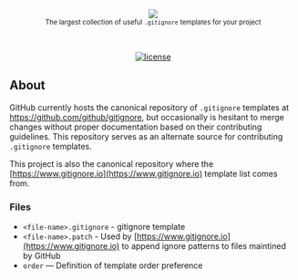 <p align="center">
    <a href="https://www.gitignore.io">
        <img src="https://cdn.rawgit.com/dvcs/design/master/github/gitignore-templates.svg" />
    </a>
    <br>
    <small>The largest collection of useful <code>.gitignore</code> templates for your project</small>
</p>
<br>
<p align="center">
    <a href="https://github.com/dvcs/gitignore/blob/master/LICENSE.md"><img src="https://img.shields.io/github/license/dvcs/gitignore.svg" alt="license"></a>
</p>

## About

GitHub currently hosts the canonical repository of `.gitignore` templates at https://github.com/github/gitignore, but occasionally is hesitant to merge changes without proper documentation based on their contributing guidelines.  This repository serves as an alternate source for contributing `.gitignore` templates.

This project is also the canonical repository where the [https://www.gitignore.io](https://www.gitignore.io) template list comes from.


### Files

- `<file-name>.gitignore` - gitignore template
- `<file-name>.patch` - Used by [https://www.gitignore.io](https://www.gitignore.io) to append ignore patterns to files maintined by GitHub
- `order` — Definition of template order preference
